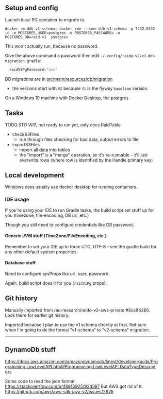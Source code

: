 

## Setup and config

Launch local PG container to migrate to.
```
docker rm ddb-v1-schema; docker run --name ddb-v1-schema -p 7432:5432 -d -e POSTGRES_USER=postgres -e POSTGRES_PASSWORD= -e POSTGRES_DB=raid-v1  postgres
```
This won't actually run, because no password.

Give the above command a password then edit 
`~/.config/raido-v2/v1-ddb-migration.gradle`:
```groovy
  raidV1PgPassword="xxx"
```

DB migrations are in 
[src/main/resources/db/migration](./src/main/resources/db/migration)
 - the versions start with `V2` because `V1` is the flyway `baseline` version.

On a Windows 10 machine with Docker Desktop, the postgres 
## Tasks

TODO:STO WIP, not ready to run yet, only does RaidTable

* checkS3Files
  * run through files checking for bad data, output errors to file 
* importS3Files
  * import all data into tables
  * the "import" is a "merge" operation, so it's re-runnable - it'll just 
  overwrite rows (where row is identified by the Handle primary key)


## Local development

Windows devs usually use docker desktop for running containers.


### IDE usage 

If you're using your IDE to run Gradle tasks, the build script set stuff
up for you (timezone, file-encoding, DB url, etc.)

Though you still need to configure credentials like DB password.


#### Generic JVM stuff (TimeZone/FileEncoding, etc.)

Remember to set your IDE up to force UTC, UTF-8 - see the gradle build for 
any other default system properties.

#### Database stuff

Need to configure sysProps like url, user, password.

Again, build script does it for you (`raidV1Pg` props). 


## Git history

Manually imported from /au-research/raido-v2-aws-private #8ca84286.  
Look there for earlier git history.

Imported because I plan to use the v1 schema directly at first.  Not sure when
I'm going to do the formal "v1-schema" to "v2-schema" migration.

----


## DynamoDb stuff

https://docs.aws.amazon.com/amazondynamodb/latest/developerguide/Programming.LowLevelAPI.html#Programming.LowLevelAPI.DataTypeDescriptors


Some code to read the json format
https://stackoverflow.com/a/48916925/924597
But AWS got rid of it:
https://github.com/aws/aws-sdk-java-v2/issues/2628
